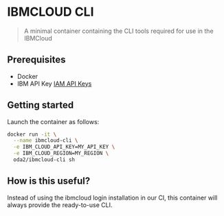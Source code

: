# IBMCLOUD CLI

> A minimal container containing the CLI tools required for use in the IBMCloud

## Prerequisites

- Docker
- IBM API Key [IAM API Keys](https://cloud.ibm.com/iam/apikeys)


## Getting started

Launch the container as follows:

```sh
docker run -it \
  --name ibmcloud-cli \
  -e IBM_CLOUD_API_KEY=MY_API_KEY \
  -e IBM_CLOUD_REGION=MY_REGION \
  oda2/ibmcloud-cli sh
```

## How is this useful?

Instead of using the ibmcloud login installation in our CI, this container will always provide the ready-to-use CLI.